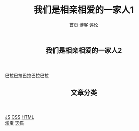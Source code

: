 <!---
layout: demo
--->
<html lang="cmn-Hans">
<head>
    <title>不是所有的导航链接都需要 nav</title>
</head>
<body>
    <div>
        <header>
            <h1>我们是相亲相爱的一家人1</h1>
            <nav>
                <a href="">首页</a>
                <a href="">博客</a>
                <a href="">评论</a>
            </nav>
        </header>
        <main>
            <article>
                <header>
                    <h2>我们是相亲相爱的一家人2</h2>
                </header>
                <p>巴拉巴拉巴拉巴拉巴拉</p>
            </article>
            <aside>
                <section>
                    <header>
                        <h2>文章分类</h2>
                    </header>
                    <nav>
                        <a href="">JS</a>
                        <a href="">CSS</a>
                        <a href="">HTML</a>
                    </nav>
                </section>
            </aside>
        </main>
        <footer>
            <div>
                <a href="">淘宝</a>
                <a href="">天猫</a>
            </div>
        </footer>
    </div>
</body>
</html>